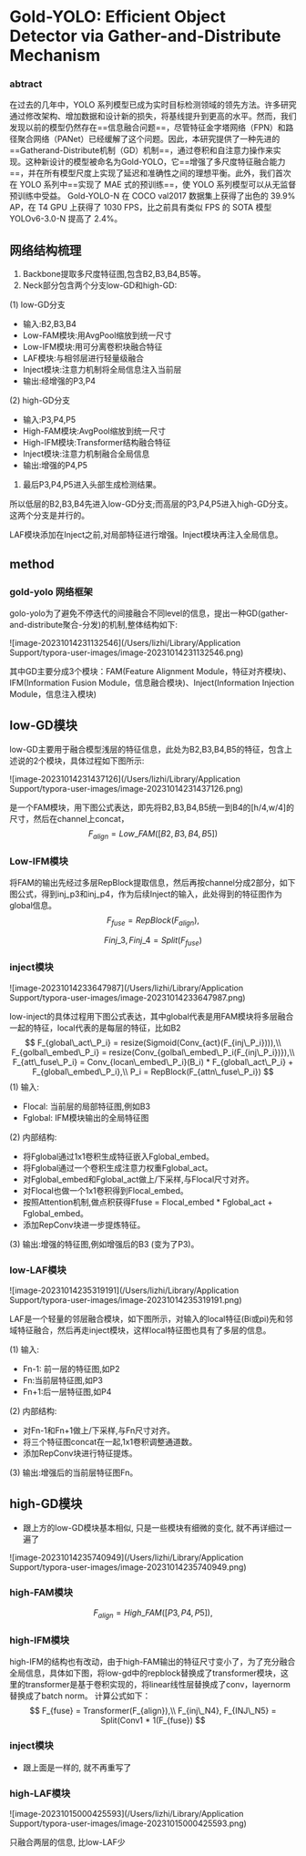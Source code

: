 # Gold-YOLO: Efficient Object Detector via Gather-and-Distribute Mechanism

### abtract

在过去的几年中，YOLO 系列模型已成为实时目标检测领域的领先方法。许多研究通过修改架构、增加数据和设计新的损失，将基线提升到更高的水平。然而，我们发现以前的模型仍然存在==信息融合问题==，尽管特征金字塔网络（FPN）和路径聚合网络（PANet）已经缓解了这个问题。因此，本研究提供了一种先进的==Gatherand-Distribute机制（GD）机制==，通过卷积和自注意力操作来实现。这种新设计的模型被命名为Gold-YOLO，它==增强了多尺度特征融合能力==，并在所有模型尺度上实现了延迟和准确性之间的理想平衡。此外，我们首次在 YOLO 系列中==实现了 MAE 式的预训练==，使 YOLO 系列模型可以从无监督预训练中受益。 Gold-YOLO-N 在 COCO val2017 数据集上获得了出色的 39.9% AP，在 T4 GPU 上获得了 1030 FPS，比之前具有类似 FPS 的 SOTA 模型 YOLOv6-3.0-N 提高了 2.4%。



## 网络结构梳理

1. Backbone提取多尺度特征图,包含B2,B3,B4,B5等。
2. Neck部分包含两个分支low-GD和high-GD:

(1) low-GD分支

- 输入:B2,B3,B4
- Low-FAM模块:用AvgPool缩放到统一尺寸
- Low-IFM模块:用可分离卷积块融合特征
- LAF模块:与相邻层进行轻量级融合
- Inject模块:注意力机制将全局信息注入当前层
- 输出:经增强的P3,P4

(2) high-GD分支

- 输入:P3,P4,P5
- High-FAM模块:AvgPool缩放到统一尺寸
- High-IFM模块:Transformer结构融合特征
- Inject模块:注意力机制融合全局信息
- 输出:增强的P4,P5

1. 最后P3,P4,P5进入头部生成检测结果。

所以低层的B2,B3,B4先进入low-GD分支;而高层的P3,P4,P5进入high-GD分支。这两个分支是并行的。

LAF模块添加在Inject之前,对局部特征进行增强。Inject模块再注入全局信息。

## method

### gold-yolo 网络框架

golo-yolo为了避免不停迭代的间接融合不同level的信息，提出一种GD(gather-and-distribute聚合-分发)的机制,整体结构如下:

![image-20231014231132546](/Users/lizhi/Library/Application Support/typora-user-images/image-20231014231132546.png)

其中GD主要分成3个模块：FAM(Feature Alignment Module，特征对齐模块)、IFM(Information Fusion Module，信息融合模块)、Inject(Information Injection Module，信息注入模块)



## low-GD模块

low-GD主要用于融合模型浅层的特征信息，此处为B2,B3,B4,B5的特征，包含上述说的2个模块，具体过程如下图所示:

![image-20231014231437126](/Users/lizhi/Library/Application Support/typora-user-images/image-20231014231437126.png)

是一个FAM模块，用下图公式表达，即先将B2,B3,B4,B5统一到B4的[h/4,w/4]的尺寸，然后在channel上concat，
$$
F_{align} = Low\_FAM([B2, B3, B4, B5])
$$

### Low-IFM模块

将FAM的输出先经过多层RepBlock提取信息，然后再按channel分成2部分，如下图公式，得到inj_p3和inj_p4，作为后续Inject的输入，此处得到的特征图作为global信息。
$$
F_{fuse} = RepBlock(F_{align}),
$$

$$
F{inj\_3}, F{inj\_4} = Split(F_{fuse})
$$

### inject模块

![image-20231014233647987](/Users/lizhi/Library/Application Support/typora-user-images/image-20231014233647987.png)

low-inject的具体过程用下图公式表达，其中global代表是用FAM模块将多层融合一起的特征，local代表的是每层的特征，比如B2
$$
F_{global\_act\_P_i} = resize(Sigmoid(Conv_{act}(F_{inj\_P_i}))),\\
F_{golbal\_embed\_P_i} = resize(Conv_{golbal\_embed\_P_i(F_{inj\_P_i})}),\\
F_{att\_fuse\_P_i} = Conv_{locan\_embed\_P_i}(B_i) * F_{global\_act\_P_i} + F_{global\_embed\_P_i},\\
P_i = RepBlock(F_{attn\_fuse\_P_i})
$$
(1) 输入:

- Flocal: 当前层的局部特征图,例如B3
- Fglobal: IFM模块输出的全局特征图

(2) 内部结构:

- 将Fglobal通过1x1卷积生成特征嵌入Fglobal_embed。
- 将Fglobal通过一个卷积生成注意力权重Fglobal_act。
- 对Fglobal_embed和Fglobal_act做上/下采样,与Flocal尺寸对齐。
- 对Flocal也做一个1x1卷积得到Flocal_embed。
- 按照Attention机制,做点积获得Ffuse = Flocal_embed * Fglobal_act + Fglobal_embed。
- 添加RepConv块进一步提炼特征。

(3) 输出:增强的特征图,例如增强后的B3 (变为了P3)。



### low-LAF模块

![image-20231014235319191](/Users/lizhi/Library/Application Support/typora-user-images/image-20231014235319191.png)

LAF是一个轻量的邻层融合模块，如下图所示，对输入的local特征(Bi或pi)先和邻域特征融合，然后再走inject模块，这样local特征图也具有了多层的信息。

(1) 输入:

- Fn-1: 前一层的特征图,如P2
- Fn:当前层特征图,如P3
- Fn+1:后一层特征图,如P4

(2) 内部结构:

- 对Fn-1和Fn+1做上/下采样,与Fn尺寸对齐。
- 将三个特征图concat在一起,1x1卷积调整通道数。
- 添加RepConv块进行特征提炼。

(3) 输出:增强后的当前层特征图Fn。



## high-GD模块

* 跟上方的low-GD模块基本相似, 只是一些模块有细微的变化, 就不再详细过一遍了

![image-20231014235740949](/Users/lizhi/Library/Application Support/typora-user-images/image-20231014235740949.png)



### high-FAM模块

$$
F_{align} = High\_FAM([P3, P4, P5]),
$$

 ### high-IFM模块

high-IFM的结构也有改动，由于high-FAM输出的特征尺寸变小了，为了充分融合全局信息，具体如下图，将low-gd中的repblock替换成了transformer模块，这里的transformer是基于卷积实现的，将linear线性层替换成了conv，layernorm替换成了batch norm。
计算公式如下：
$$
F_{fuse} = Transformer(F_{align}),\\
F_{inj\_N4}, F_{INJ\_N5} = Split(Conv1 * 1(F_{fuse})
$$

### inject模块

* 跟上面是一样的, 就不再重写了



### high-LAF模块

![image-20231015000425593](/Users/lizhi/Library/Application Support/typora-user-images/image-20231015000425593.png)

只融合两层的信息, 比low-LAF少

